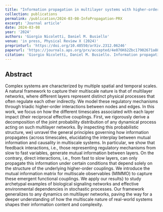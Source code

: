 ```yaml
---
title: "Information propagation in multilayer systems with higher-order interactions across timescales"
collection: publications
permalink: /publication/2024-03-08-InfoPropagation-PRX
excerpt: 'Journal article'
date: 2024-03-08
year: '2024'
authors: 'Giorgio Nicoletti, Daniel M. Busiello'
venue: 'in press, Physical Review X (2024)'
preprinturl: 'https://doi.org/10.48550/arXiv.2312.06246'
paperurl: 'https://journals.aps.org/prx/accepted/4e076K62Zbc17902671a88e4024df9414dc35b734'
citation: 'Giorgio Nicoletti, Daniel M. Busiello. Information propagation in multilayer systems with higher-order interactions across timescales. in press, Physical Review X (2024).'
---
```


## Abstract
Complex systems are characterized by multiple spatial and temporal scales. A natural framework to capture their multiscale nature is that of multilayer networks, where different layers represent distinct physical processes that often regulate each other indirectly. We model these regulatory mechanisms through triadic higher-order interactions between nodes and edges. In this work, we focus on how the different timescales associated with each layer impact {their reciprocal effective couplings. First, we rigorously derive a decomposition of the joint probability distribution of any dynamical process acting on such multilayer networks. By inspecting this probabilistic structure, we} unravel the general principles governing how information propagates {across timescales, elucidating the interplay between mutual information and causality in multiscale systems. In particular, we show that feedback interactions, i.e., those representing regulatory mechanisms from slow to fast variables, generate mutual information between layers. On the contrary, direct interactions, i.e., from fast to slow layers, can only propagate this information under certain conditions that depend solely on the structure of the underlying higher-order couplings. We introduce the mutual information matrix for multiscale observables (MIMMO) to capture these emergent functional couplings. We apply our results} to study archetypal examples of biological signaling networks and effective environmental dependencies in stochastic processes. Our framework generalizes to any dynamics on multilayer networks, paving the way for a deeper understanding of how the multiscale nature of real-world systems shapes their information content and complexity.